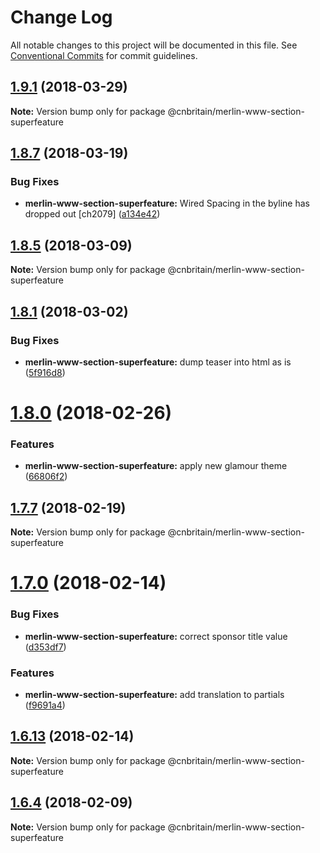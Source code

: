 # Change Log

All notable changes to this project will be documented in this file.
See [Conventional Commits](https://conventionalcommits.org) for commit guidelines.

<a name="1.9.1"></a>
## [1.9.1](https://github.com/cnduk/merlin-www-components/compare/@cnbritain/merlin-www-section-superfeature@1.9.0...@cnbritain/merlin-www-section-superfeature@1.9.1) (2018-03-29)




**Note:** Version bump only for package @cnbritain/merlin-www-section-superfeature

<a name="1.8.7"></a>
## [1.8.7](https://github.com/cnduk/merlin-www-components/compare/@cnbritain/merlin-www-section-superfeature@1.8.6...@cnbritain/merlin-www-section-superfeature@1.8.7) (2018-03-19)


### Bug Fixes

* **merlin-www-section-superfeature:** Wired Spacing in the byline has dropped out [ch2079] ([a134e42](https://github.com/cnduk/merlin-www-components/commit/a134e42))




<a name="1.8.5"></a>
## [1.8.5](https://github.com/cnduk/merlin-www-components/compare/@cnbritain/merlin-www-section-superfeature@1.8.4...@cnbritain/merlin-www-section-superfeature@1.8.5) (2018-03-09)




**Note:** Version bump only for package @cnbritain/merlin-www-section-superfeature

<a name="1.8.1"></a>
## [1.8.1](https://github.com/cnduk/merlin-www-components/compare/@cnbritain/merlin-www-section-superfeature@1.8.0...@cnbritain/merlin-www-section-superfeature@1.8.1) (2018-03-02)


### Bug Fixes

* **merlin-www-section-superfeature:** dump teaser into html as is ([5f916d8](https://github.com/cnduk/merlin-www-components/commit/5f916d8))




<a name="1.8.0"></a>
# [1.8.0](https://github.com/cnduk/merlin-www-components/compare/@cnbritain/merlin-www-section-superfeature@1.7.14...@cnbritain/merlin-www-section-superfeature@1.8.0) (2018-02-26)


### Features

* **merlin-www-section-superfeature:** apply new glamour theme ([66806f2](https://github.com/cnduk/merlin-www-components/commit/66806f2))




<a name="1.7.7"></a>
## [1.7.7](https://github.com/cnduk/merlin-www-components/compare/@cnbritain/merlin-www-section-superfeature@1.7.6...@cnbritain/merlin-www-section-superfeature@1.7.7) (2018-02-19)




**Note:** Version bump only for package @cnbritain/merlin-www-section-superfeature

<a name="1.7.0"></a>
# [1.7.0](https://github.com/cnduk/merlin-www-components/compare/@cnbritain/merlin-www-section-superfeature@1.6.14...@cnbritain/merlin-www-section-superfeature@1.7.0) (2018-02-14)


### Bug Fixes

* **merlin-www-section-superfeature:** correct sponsor title value ([d353df7](https://github.com/cnduk/merlin-www-components/commit/d353df7))


### Features

* **merlin-www-section-superfeature:** add translation to partials ([f9691a4](https://github.com/cnduk/merlin-www-components/commit/f9691a4))




<a name="1.6.13"></a>
## [1.6.13](https://github.com/cnduk/merlin-www-components/compare/@cnbritain/merlin-www-section-superfeature@1.6.12...@cnbritain/merlin-www-section-superfeature@1.6.13) (2018-02-14)




**Note:** Version bump only for package @cnbritain/merlin-www-section-superfeature

<a name="1.6.4"></a>
## [1.6.4](https://github.com/cnduk/merlin-www-components/compare/@cnbritain/merlin-www-section-superfeature@1.6.3...@cnbritain/merlin-www-section-superfeature@1.6.4) (2018-02-09)




**Note:** Version bump only for package @cnbritain/merlin-www-section-superfeature
